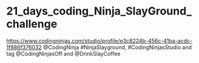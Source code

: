 # 21_days_coding_Ninja_SlayGround_challenge
https://www.codingninjas.com/studio/profile/e3c8224b-456c-41ba-acdc-1f886f376032
@CodingNinja  #NinjaSlayground,    #CodingNinjasStudio and tag @CodingNinjasOff and @DrinkSlayCoffee
